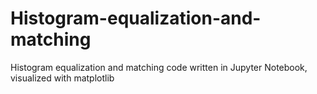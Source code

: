 # Histogram-equalization-and-matching
Histogram equalization and matching code written in Jupyter Notebook, visualized with matplotlib
